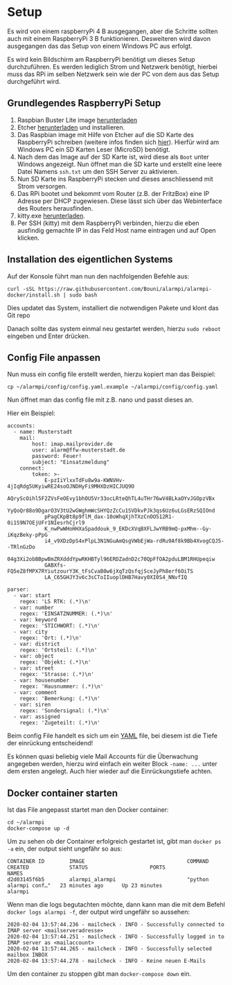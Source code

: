 # Setup

Es wird von einem raspberryPi 4 B ausgegangen, aber die Schritte sollten auch mit einem RaspberryPi 3 B funktionieren.
Desweiteren wird davon ausgegangen das das Setup von einem Windows PC aus erfolgt.

Es wird kein Bildschirm am RaspberryPi benötigt um dieses Setup durchzuführen. Es werden lediglich Strom und Netzwerk benötigt, hierbei muss das RPi im selben Netzwerk sein wie der PC von dem aus das Setup durchgeführt wird.

## Grundlegendes RaspberryPi Setup

1. Raspbian Buster Lite image [herunterladen](https://www.raspberrypi.org/downloads/raspbian/)
2. Etcher [herunterladen](https://www.balena.io/etcher/) und installieren.
3. Das Raspbian image mit Hilfe von Etcher auf die SD Karte des RaspberryPi schreiben (weitere infos finden sich [hier](https://www.raspberrypi.org/documentation/installation/installing-images/README.md)). Hierfür wird am Windows PC ein SD Karten Leser (MicroSD) benötigt.
4. Nach dem das Image auf der SD Karte ist, wird diese als `Boot` unter Windows angezeigt. Nun öffnet man die SD karte und erstellt eine leere Datei Namens `ssh.txt` um den SSH Server zu aktivieren.
5. Nun SD Karte ins RaspberryPi stecken und dieses anschliessend mit Strom versorgen.
6. Das RPi bootet und bekommt vom Router (z.B. der FritzBox) eine IP Adresse per DHCP zugewiesen. Diese lässt sich über das Webinterface des Routers herausfinden.
7. kitty.exe [herunterladen](https://github.com/cyd01/KiTTY/releases).
8. Per SSH (kitty) mit dem RaspberryPi verbinden, hierzu die eben ausfindig gemachte IP in das Feld Host name eintragen und auf Open klicken.

## Installation des eigentlichen Systems

Auf der Konsole führt man nun den nachfolgenden Befehle aus:

`curl -sSL https://raw.githubusercontent.com/Bouni/alarmpi/alarmpi-docker/install.sh | sudo bash`

Dies updatet das System, installiert die notwendigen Pakete und klont das Git repo

Danach sollte das system einmal neu gestartet werden, hierzu `sudo reboot` eingeben und Enter drücken.

## Config File anpassen

Nun muss ein config file erstellt werden, hierzu kopiert man das Beispiel:

`cp ~/alarmpi/config/config.yaml.example ~/alarmpi/config/config.yaml`

Nun öffnet man das config file mit z.B. nano und passt dieses an.

Hier ein Beispiel:

```
accounts:
  - name: Musterstadt
    mail:
        host: imap.mailprovider.de
        user: alarm@ffw-musterstadt.de
        password: Feuer!
        subject: "Einsatzmeldung"
    connect:
        token: >- 
            E-pzIiYlxxTdFu8w9a-KWNVHv-4jIqRdg5UKyiwRE24soOJNDHyFi9MHXDzHICJUQ9O
            AQryScOihl5F2ZVsFeOEvy1bhOU5Vr33ocLRteQhTL4uTHr76wV4BLkaOYvJGOpzVBx
            YyQoQr88o9DgarO3V3tU2wGWghmWcSHYQzZcCu1SVDkvPJk3qs6Uz6uLGsERzSQIOnd
            pPagCKpBt8p9flM_dax-10oWhqXjhTXzCnOO512R1-0i1S9N7OEjUFr1NIesrhCjrl9
            K_nwPwWHoHHXaSpaddouk_9_EKDcXVqBXFLJwYRB9mQ-pxMhm--Gy-iKqzBeky-pPpG
            i4_v9XDzDpS4xPlpL3N1NGuAmQsgVWbEjWa-rdRu9Af8k9Bb4XvogCQJ5--TRlnGzDo
            04g3Xi2obBBpwBmZRXdddYpwRKHBTyl96ERDZadnD2c70QpFfOA2pduLBM1RHUpeqiw
            GABXfs-FQ5eZ8fMPX7RYiutzourY3K_tFsCvaB0w6jXqTzQsfqjSceJyPh8erf6OiTS
            LA_C65GHJY3v6c3sCToIIuoplDHB7Havy0XI0S4_NNvfIQ

parser:
  - var: start
    regex: 'LS RTK: (.*)\n'
  - var: number
    regex: 'EINSATZNUMMER: (.*)\n'
  - var: keyword
    regex: 'STICHWORT: (.*)\n'
  - var: city
    regex: 'Ort: (.*)\n'
  - var: district
    regex: 'Ortsteil: (.*)\n'
  - var: object
    regex: 'Objekt: (.*)\n'
  - var: street
    regex: 'Strasse: (.*)\n'
  - var: housenumber
    regex: 'Hausnummer: (.*)\n'
  - var: comment
    regex: 'Bemerkung: (.*)\n'
  - var: siren
    regex: 'Sondersignal: (.*)\n'
  - var: assigned
    regex: 'Zugeteilt: (.*)\n'

```

Beim config File handelt es sich um ein [YAML](https://de.wikipedia.org/wiki/YAML) file, bei diesem ist die Tiefe der einrückung entscheidend!

Es können quasi beliebig viele Mail Accounts für die Überwachung angegeben werden, hierzu wird einfach ein weiter Block `-name: ...` unter dem ersten angelegt.
Auch hier wieder auf die Einrückungstiefe achten.

## Docker container starten

Ist das File angepasst startet man den Docker container:

```
cd ~/alarmpi
docker-compose up -d
```

Um zu sehen ob der Container erfolgreich gestartet ist, gibt man `docker ps -a` ein, der output sieht ungefähr so aus:

```
CONTAINER ID        IMAGE                                 COMMAND                  CREATED             STATUS                    PORTS               NAMES
d2d03145f6b5        alarmpi_alarmpi                       "python alarmpi conf…"   23 minutes ago      Up 23 minutes                                 alarmpi
```

Wenn man die logs begutachten möchte, dann kann man die mit dem Befehl `docker logs alarmpi -f`, der output wird ungefähr so aussehen:

```
2020-02-04 13:57:44.236 - mailcheck - INFO - Successfully connected to IMAP server <mailserveradresse>
2020-02-04 13:57:44.251 - mailcheck - INFO - Successfully logged in to IMAP server as <mailaccount>
2020-02-04 13:57:44.265 - mailcheck - INFO - Successfully selected mailbox INBOX
2020-02-04 13:57:44.278 - mailcheck - INFO - Keine neuen E-Mails
```

Um den container zu stoppen gibt man `docker-compose down` ein.
